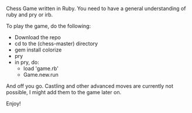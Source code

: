 Chess Game written in Ruby. You need to have a general understanding of ruby and pry or irb.

To play the game, do the following:

* Download the repo
* cd to the (chess-master) directory
* gem install colorize
* pry
* in pry, do:
  * load 'game.rb'
  * Game.new.run

And off you go. Castling and other advanced moves are currently not possible, I might add them to the game later on.

Enjoy!
